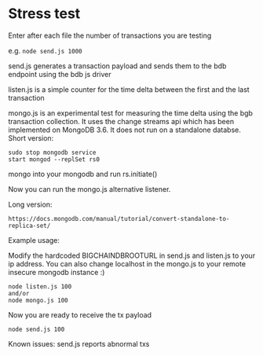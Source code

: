 # Stress test

Enter after each file the number of transactions you are testing

e.g.
```node send.js 1000```

send.js generates a transaction payload and sends them to the bdb endpoint using the bdb js driver

listen.js is a simple counter for the time delta between the first and the last transaction

mongo.js is an experimental test for measuring the time delta using the bgb transaction collection. It uses the change streams api which has been implemented on MongoDB 3.6. It does not run on a standalone databse. Short version:

```
sudo stop mongodb service
start mongod --replSet rs0
```

mongo into your mongodb and run rs.initiate()

Now you can run the mongo.js alternative listener.

Long version:

```https://docs.mongodb.com/manual/tutorial/convert-standalone-to-replica-set/```

Example usage:

Modify the hardcoded BIGCHAINDBROOTURL in send.js and listen.js to your ip address. You can also change localhost in the mongo.js to your remote insecure mongodb instance :)

```
node listen.js 100 
and/or
node mongo.js 100
```
Now you are ready to receive the tx payload
```
node send.js 100
```


Known issues:
send.js reports abnormal txs
